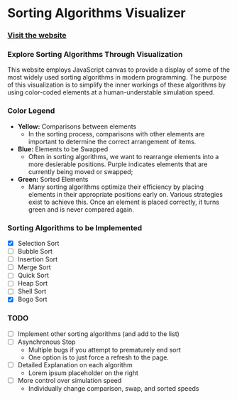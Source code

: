 # Sorting Algorithms Visualizer

### [Visit the website](https://frociac.github.io/Sorting-Algorithms-Visualizer "Sorting Algorithms Visualizer")

### Explore Sorting Algorithms Through Visualization
This website employs JavaScript canvas to provide a display of some of the most widely used sorting algorithms in modern programming. The purpose of this visualization is to simplify the inner workings of these algorithms by using color-coded elements at a human-understable simulation speed.

### Color Legend
- **Yellow:** Comparisons between elements
  - In the sorting process, comparisons with other elements are important to determine the correct arrangement of items.
- **Blue:** Elements to be Swapped
  - Often in sorting algorithms, we want to rearrange elements into a more desierable positions. Purple indicates elements that are currently being moved or swapped;
- **Green:** Sorted Elements
  - Many sorting algorithms optimize their efficiency by placing elements in their appropriate positions early on. Various strategies exist to achieve this. Once an element is placed correctly, it turns green and is never compared again.
 
### Sorting Algorithms to be Implemented
- [x] Selection Sort
- [ ] Bubble Sort
- [ ] Insertion Sort
- [ ] Merge Sort
- [ ] Quick Sort
- [ ] Heap Sort
- [ ] Shell Sort
- [x] Bogo Sort

### TODO
- [ ] Implement other sorting algorithms (and add to the list)
- [ ] Asynchronous Stop
  - Multiple bugs if you attempt to prematurely end sort
  - One option is to just force a refresh to the page. 
- [ ] Detailed Explanation on each algorithm
  - Lorem ipsum placeholder on the right
- [ ] More control over simulation speed
  - Individually change comparison, swap, and sorted speeds
